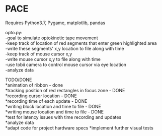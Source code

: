 # PACE   

Requires Python3.7, Pygame, matplotlib, pandas    

opto.py:    
  -goal to simulate optokinetic tape movement   
  -keep track of location of red segments that enter green highlighted area  
  -write these segments' x,y location to file along with time   
  -keep track of mouse cursor x,y  
  -write mouse cursor x,y to file along with time   
  -use tobii camera to control mouse cursor via eye location   
  -analyze data   

  TODO/DONE   
  *animation of ribbon - done   
  *tracking position of red rectangles in focus zone - DONE   
  *recording cursor location - DONE   
  *recording time of each update - DONE   
  *writing block location and time to file - DONE  
  *writing mouse location and time to file - DONE  
  *test for latency issues with time recording and updates   
  *analyze data  
  *adapt code for project hardware specs
  *implement further visual tests    
